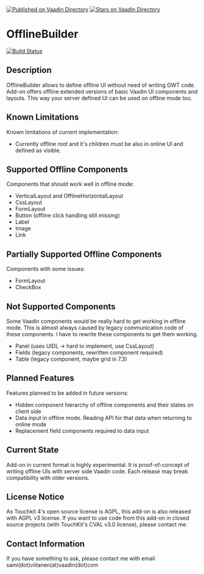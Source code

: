 [![Published on Vaadin  Directory](https://img.shields.io/badge/Vaadin%20Directory-published-00b4f0.svg)](https://vaadin.com/directory/component/offlinebuilder)
[![Stars on Vaadin Directory](https://img.shields.io/vaadin-directory/star/offlinebuilder.svg)](https://vaadin.com/directory/component/offlinebuilder)

OfflineBuilder
==============

[![Build Status](http://siika.fi:8888/jenkins/job/OfflineBuilder%20(Vaadin)/badge/icon)](http://siika.fi:8888/jenkins/job/OfflineBuilder%20(Vaadin)/)

Description
-----------

OfflineBuilder allows to define offline UI without need of writing GWT code. Add-on offers offline extended versions of 
basic Vaadin UI components and layouts. This way your server defined UI can be used on offline mode too.

Known Limitations
-----------------

Known limitations of current implementation:
*   Currently offline root and it's children must be also in online UI and defined as visible.


Supported Offline Components
----------------------------

Components that should work well in offline mode:
*   VerticalLayout and OfflineHorizontalLayout
*   CssLayout
*   FormLayout
*   Button (offline click handling still missing)
*   Label
*   Image
*   Link

Partially Supported Offline Components
--------------------------------------

Components with some issues:
*   FormLayout
*   CheckBox

Not Supported Components
------------------------

Some Vaadin components would be really hard to get working in offline mode. This is almost always caused by legacy
communication code of these components. I have to rewrite these components to get them working.
*   Panel (uses UIDL -> hard to implement, use CssLayout)
*   Fields (legacy components, rewritten component required)
*   Table (legacy component, maybe grid in 7.3)

Planned Features
----------------

Features planned to be added in future versions:
*   Hidden component hierarchy of offline components and their states on client side
*   Data input in offline mode. Reading API for that data when returning to online mode
*   Replacement field components required to data input

Current State
-------------

Add-on in current format is highly experimental. It is proof-of-concept of writing offline UIs with server side Vaadin
code. Each release may break compatibility with older versions.

License Notice
--------------

As Touchkit 4's open source license is AGPL, this add-on is also released with AGPL v3 license. If you want to use code
from this add-on in closed source projects (with TouchKit's CVAL v3.0 license), please contact me.

Contact Information
-------------------

If you have something to ask, please contact me with email sami(dot)viitanen(at)vaadin(dot)com

